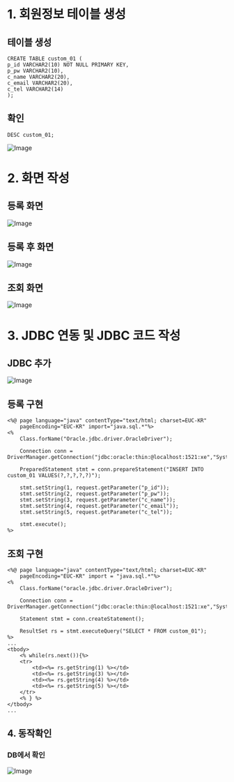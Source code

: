 # 1. 회원정보 테이블 생성
## 테이블 생성
```
CREATE TABLE custom_01 (
p_id VARCHAR2(10) NOT NULL PRIMARY KEY,
p_pw VARCHAR2(10),
c_name VARCHAR2(20),
c_email VARCHAR2(20),
c_tel VARCHAR2(14)
);
```
## 확인
```
DESC custom_01;
```
![Image](https://i.imgur.com/22i7aTc.png)


# 2. 화면 작성
## 등록 화면
![Image](https://i.imgur.com/mQ8ekV3.png)

## 등록 후 화면
![Image](https://i.imgur.com/XUXm9Cz.png)

## 조회 화면
![Image](https://i.imgur.com/n29Yf3b.png)


# 3. JDBC 연동 및 JDBC 코드 작성
## JDBC 추가
![Image](https://i.imgur.com/8vVlkoN.png)
## 등록 구현
```
<%@ page language="java" contentType="text/html; charset=EUC-KR"
    pageEncoding="EUC-KR" import="java.sql.*"%>
<%
	Class.forName("Oracle.jdbc.driver.OracleDriver");
	
	Connection conn = DriverManager.getConnection("jdbc:oracle:thin:@localhost:1521:xe","System","1234");
	
	PreparedStatement stmt = conn.prepareStatement("INSERT INTO custom_01 VALUES(?,?,?,?,?)");
	
	stmt.setString(1, request.getParameter("p_id"));
	stmt.setString(2, request.getParameter("p_pw"));
	stmt.setString(3, request.getParameter("c_name"));
	stmt.setString(4, request.getParameter("c_email"));
	stmt.setString(5, request.getParameter("c_tel"));	
	
	stmt.execute();
%>
```

## 조회 구현
```
<%@ page language="java" contentType="text/html; charset=EUC-KR"
    pageEncoding="EUC-KR" import = "java.sql.*"%>
<% 
	Class.forName("oracle.jdbc.driver.OracleDriver");
	
	Connection conn = DriverManager.getConnection("jdbc:oracle:thin:@localhost:1521:xe","System","1234");
	
	Statement stmt = conn.createStatement();

	ResultSet rs = stmt.executeQuery("SELECT * FROM custom_01");
%>
...
<tbody>
    <% while(rs.next()){%>
    <tr>
        <td><%= rs.getString(1) %></td>
        <td><%= rs.getString(3) %></td>
        <td><%= rs.getString(4) %></td>
        <td><%= rs.getString(5) %></td>
    </tr>
    <% } %>
</tbody>
...
```

## 4. 동작확인
### DB에서 확인
![Image](https://i.imgur.com/li7TP7W.png)

